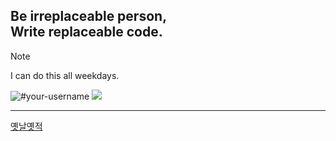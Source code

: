 ## Be irreplaceable person, <br /> Write replaceable code.

> [!NOTE]
> I can do this all weekdays.

  <img src="https://github-readme-stats.vercel.app/api/top-langs?username=VVSOGI&show_icons=true&theme=dracula&title_color=ff8000&text_color=ffffff&bg_color=6a6a6a&locale=en&layout=compact&hide_border=true" alt="#your-username" /> 
  <img src="https://github-readme-stats.vercel.app/api?username=VVSOGI&show_icons=true&theme=radical" />

---
[옛날옛적](https://vvsogi-portfolio.netlify.app)
